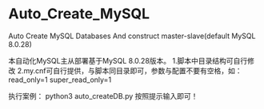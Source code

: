 # Auto_Create_MySQL
Auto Create MySQL Databases And construct master-slave(default MySQL 8.0.28)

本自动化MySQL主从部署基于MySQL 8.0.28版本。
1.脚本中目录结构可自行修改
2.my.cnf可自行提供，与脚本同目录即可，参数与配置不要有空格，如：
 read_only=1
 super_read_only=1
 
 执行案例：
  python3 auto_createDB.py  按照提示输入即可！
